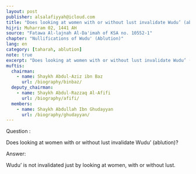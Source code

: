 ```yaml
---
layout: post
publisher: alsalafiyyah@icloud.com
title: "Does looking at women with or without lust invalidate Wudu’ (ablution)?"
hijri: Muharram 02, 1441 AH
source: "Fatawa Al-lajnah Al-Da'imah of KSA no. 10552-1"
chapter: "Nullifications of Wudu' (Ablution)"
lang: en
category: [taharah, ablution]
note: true
excerpt: "Does looking at women with or without lust invalidate Wudu’ (ablution)?"
muftis:
  chairman: 
    - name: Shaykh Abdul-Aziz ibn Baz
      url: /biography/binbaz/
  deputy_chairman: 
    - name: Shaykh Abdul-Razzaq Al-Afifi
      url: /biography/afifi/
  members: 
    - name: Shaykh Abdullah Ibn Ghudayyan
      url: /biography/ghudayyan/
---
```


Question : 

Does looking at women with or without lust invalidate Wudu’ (ablution)? 

Answer: 

Wudu’ is not invalidated just by looking at women, with or without lust. 
